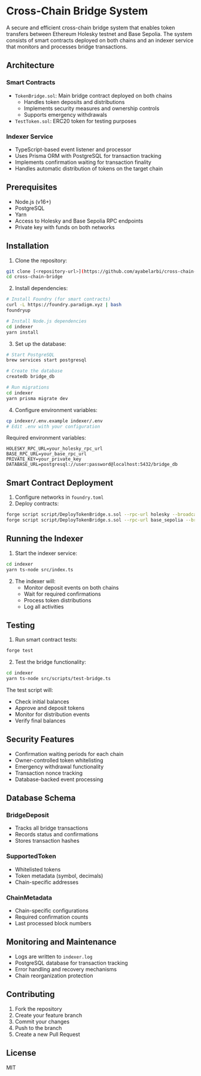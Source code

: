 # Cross-Chain Bridge System

A secure and efficient cross-chain bridge system that enables token transfers between Ethereum Holesky testnet and Base Sepolia. The system consists of smart contracts deployed on both chains and an indexer service that monitors and processes bridge transactions.

## Architecture

### Smart Contracts
- `TokenBridge.sol`: Main bridge contract deployed on both chains
  - Handles token deposits and distributions
  - Implements security measures and ownership controls
  - Supports emergency withdrawals
- `TestToken.sol`: ERC20 token for testing purposes

### Indexer Service
- TypeScript-based event listener and processor
- Uses Prisma ORM with PostgreSQL for transaction tracking
- Implements confirmation waiting for transaction finality
- Handles automatic distribution of tokens on the target chain

## Prerequisites

- Node.js (v16+)
- PostgreSQL
- Yarn
- Access to Holesky and Base Sepolia RPC endpoints
- Private key with funds on both networks

## Installation

1. Clone the repository:
```bash
git clone [<repository-url>](https://github.com/ayabelarbi/cross-chain-bridge)
cd cross-chain-bridge
```

2. Install dependencies:
```bash
# Install Foundry (for smart contracts)
curl -L https://foundry.paradigm.xyz | bash
foundryup

# Install Node.js dependencies
cd indexer
yarn install
```

3. Set up the database:
```bash
# Start PostgreSQL
brew services start postgresql

# Create the database
createdb bridge_db

# Run migrations
cd indexer
yarn prisma migrate dev
```

4. Configure environment variables:
```bash
cp indexer/.env.example indexer/.env
# Edit .env with your configuration
```

Required environment variables:
```
HOLESKY_RPC_URL=your_holesky_rpc_url
BASE_RPC_URL=your_base_rpc_url
PRIVATE_KEY=your_private_key
DATABASE_URL=postgresql://user:password@localhost:5432/bridge_db
```

## Smart Contract Deployment

1. Configure networks in `foundry.toml`
2. Deploy contracts:
```bash
forge script script/DeployTokenBridge.s.sol --rpc-url holesky --broadcast
forge script script/DeployTokenBridge.s.sol --rpc-url base_sepolia --broadcast
```

## Running the Indexer

1. Start the indexer service:
```bash
cd indexer
yarn ts-node src/index.ts
```

2. The indexer will:
   - Monitor deposit events on both chains
   - Wait for required confirmations
   - Process token distributions
   - Log all activities

## Testing

1. Run smart contract tests:
```bash
forge test
```

2. Test the bridge functionality:
```bash
cd indexer
yarn ts-node src/scripts/test-bridge.ts
```

The test script will:
- Check initial balances
- Approve and deposit tokens
- Monitor for distribution events
- Verify final balances

## Security Features

- Confirmation waiting periods for each chain
- Owner-controlled token whitelisting
- Emergency withdrawal functionality
- Transaction nonce tracking
- Database-backed event processing

## Database Schema

### BridgeDeposit
- Tracks all bridge transactions
- Records status and confirmations
- Stores transaction hashes

### SupportedToken
- Whitelisted tokens
- Token metadata (symbol, decimals)
- Chain-specific addresses

### ChainMetadata
- Chain-specific configurations
- Required confirmation counts
- Last processed block numbers

## Monitoring and Maintenance

- Logs are written to `indexer.log`
- PostgreSQL database for transaction tracking
- Error handling and recovery mechanisms
- Chain reorganization protection

## Contributing

1. Fork the repository
2. Create your feature branch
3. Commit your changes
4. Push to the branch
5. Create a new Pull Request

## License

MIT
